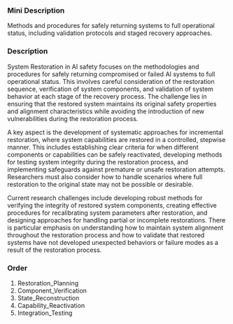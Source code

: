 ### Mini Description

Methods and procedures for safely returning systems to full operational status, including validation protocols and staged recovery approaches.

### Description

System Restoration in AI safety focuses on the methodologies and procedures for safely returning compromised or failed AI systems to full operational status. This involves careful consideration of the restoration sequence, verification of system components, and validation of system behavior at each stage of the recovery process. The challenge lies in ensuring that the restored system maintains its original safety properties and alignment characteristics while avoiding the introduction of new vulnerabilities during the restoration process.

A key aspect is the development of systematic approaches for incremental restoration, where system capabilities are restored in a controlled, stepwise manner. This includes establishing clear criteria for when different components or capabilities can be safely reactivated, developing methods for testing system integrity during the restoration process, and implementing safeguards against premature or unsafe restoration attempts. Researchers must also consider how to handle scenarios where full restoration to the original state may not be possible or desirable.

Current research challenges include developing robust methods for verifying the integrity of restored system components, creating effective procedures for recalibrating system parameters after restoration, and designing approaches for handling partial or incomplete restorations. There is particular emphasis on understanding how to maintain system alignment throughout the restoration process and how to validate that restored systems have not developed unexpected behaviors or failure modes as a result of the restoration process.

### Order

1. Restoration_Planning
2. Component_Verification
3. State_Reconstruction
4. Capability_Reactivation
5. Integration_Testing
